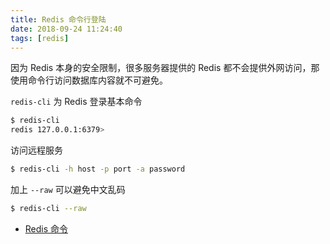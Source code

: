 ```yaml
---
title: Redis 命令行登陆
date: 2018-09-24 11:24:40
tags: [redis]
---
```


因为 Redis 本身的安全限制，很多服务器提供的 Redis 都不会提供外网访问，那使用命令行访问数据库内容就不可避免。

<!-- more --><!-- toc -->

`redis-cli` 为 Redis 登录基本命令

```bash
$ redis-cli
redis 127.0.0.1:6379>
```

访问远程服务

```bash
$ redis-cli -h host -p port -a password
```

加上 `--raw` 可以避免中文乱码

```bash
$ redis-cli --raw
```

- [Redis 命令](https://www.runoob.com/redis/redis-commands.html)

